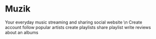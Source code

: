 # Muzik
Your everyday music streaming and sharing social website \n
Create account
follow popular artists
create playlists
share playlist
write reviews about an albums

